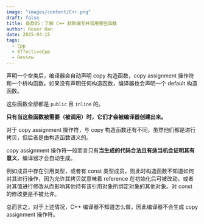 ```yaml
---
image: "images/content/C++.png"
draft: false
title: 条款05：了解 C++ 默默编写并调用哪些函数
author: Roser Han
date: 2025-04-15
tags:
  - Cpp
  - EffectiveCpp
  - Review
---
```

声明一个空类后，编译器会自动声明 copy 构造函数，copy assignment 操作符和一个析构函数。如果没有声明任何构造函数，编译器也会声明一个 default 构造函数。

这些函数全部都是 `public` 且 `inline` 的。

**只有当这些函数被需要（被调用）时，它们才会被编译器创建出来。**

对于 copy assignment 操作符，与 copy 构造函数还有不同，虽然他们都是进行拷贝，但后者是由构造函数语义的。

copy assignment 操作符一般而言只有**当生成的代码合法且有适当机会证明其有意义**，编译器才会自动生成。

例如成员中存在引用类型，或者有 const 类型成员，则此时构造函数不知道如何对其进行操作，因为允许其拷贝就意味着 reference 在初始化后可被改动，或者对其值进行修改从而影响其他持有该引用对象所绑定对象的其他对象。对 const 的修改更是不被允许。

总而言之，对于上述情况，C++ 编译器不知道怎么做，因此编译器不会生成 copy assignment 操作符。
